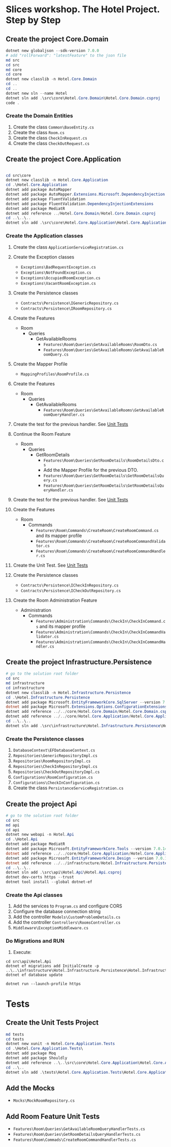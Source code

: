 # Slices workshop. The Hotel Project. Step by Step

## Create the project Core.Domain

```powershell
dotnet new globaljson --sdk-version 7.0.0
# add "rollForward": "latestFeature" to the json file
md src
cd src
md core
cd core
dotnet new classlib -n Hotel.Core.Domain
cd ..
cd ..
dotnet new sln --name Hotel
dotnet sln add .\src\core\Hotel.Core.Domain\Hotel.Core.Domain.csproj
code .
```

### Create the Domain Entities

1. Create the class `Common\BaseEntity.cs`
1. Create the class `Room.cs`
1. Create the class `CheckInRequest.cs`
1. Create the class `CheckOutRequest.cs`

## Create the project Core.Application

```powershell

cd src\core
dotnet new classlib -n Hotel.Core.Application
cd .\Hotel.Core.Application
dotnet add package AutoMapper
dotnet add package AutoMapper.Extensions.Microsoft.DependencyInjection
dotnet add package FluentValidation
dotnet add package FluentValidation.DependencyInjectionExtensions
dotnet add package MediatR
dotnet add reference ../Hotel.Core.Domain/Hotel.Core.Domain.csproj
cd ..\..\..
dotnet sln add .\src\core\Hotel.Core.Application\Hotel.Core.Application.csproj

```

### Create the Application classes

1. Create the class `ApplicationServiceRegistration.cs`
1. Create the Exception classes
   - `Exceptions\BadRequestException.cs`
   - `Exceptions\NotFoundException.cs`
   - `Exceptions\OccupiedRoomException.cs`
   - `Exceptions\VacantRoomException.cs`
1. Create the Persistence classes
   - `Contracts\Persistence\IGenericRepository.cs`
   - `Contracts\Persistence\IRoomRepository.cs`
1. Create the Features
   - Room
     - Queries
       - GetAvailableRooms
         - `Features\Room\Queries\GetAvailableRooms\RoomDto.cs`
         - `Features\Room\Queries\GetAvailableRooms\GetAvailableRoomQuery.cs`
1. Create the Mapper Profile

   - `MappingProfiles\RoomProfile.cs`

1. Create the Features
   - Room
     - Queries
       - GetAvailableRooms
         - `Features\Room\Queries\GetAvailableRooms\GetAvailableRoomQueryHandler.cs`
1. Create the test for the previous handler. See [Unit Tests](#tests)
1. Continue the Room Feature
   - Room
     - Queries
       - GetRoomDetails
         - `Features\Room\Queries\GetRoomDetails\RoomDetailsDto.cs`
         - Add the Mapper Profile for the previous DTO.
         - `Features\Room\Queries\GetRoomDetails\GetRoomDetailsQuery.cs`
         - `Features\Room\Queries\GetRoomDetails\GetRoomDetailsQueryHandler.cs`
1. Create the test for the previous handler. See [Unit Tests](#tests)
1. Create the Features
   - Room
     - Commands
       - `Features\Room\Commands\CreateRoom\CreateRoomCommand.cs` and its mapper profile
       - `Features\Room\Commands\CreateRoom\CreateRoomCommandValidator.cs`
       - `Features\Room\Commands\CreateRoom\CreateRoomCommandHandler.cs`
1. Create the Unit Test. See [Unit Tests](#tests)
1. Create the Persistence classes
   - `Contracts\Persistence\ICheckInRepository.cs`
   - `Contracts\Persistence\ICheckOutRepository.cs`
1. Create the Room Administration Feature
   - Administration
     - Commands
       - `Features\Administration\Commands\CheckIn\CheckInCommand.cs` and its mapper profile
       - `Features\Administration\Commands\CheckIn\CheckInCommandValidator.cs`
       - `Features\Administration\Commands\CheckIn\CheckInCommandHandler.cs`

## Create the project Infrastructure.Persistence

```powershell
# go to the solution root folder
cd src
md infrastructure
cd infrastructure
dotnet new classlib -n Hotel.Infrastructure.Persistence
cd .\Hotel.Infrastructure.Persistence
dotnet add package Microsoft.EntityFrameworkCore.SqlServer --version 7.0.14
dotnet add package Microsoft.Extensions.Options.ConfigurationExtensions
dotnet add reference ../../core/Hotel.Core.Domain/Hotel.Core.Domain.csproj
dotnet add reference ../../core/Hotel.Core.Application/Hotel.Core.Application.csproj
cd ..\..\..
dotnet sln add .\src\infrastructure\Hotel.Infrastructure.Persistence\Hotel.Infrastructure.Persistence.csproj

```

### Create the Persistence classes

1. `DatabaseContext\EFDatabaseContext.cs`
1. `Repositories\GenericRepositoryImpl.cs`
1. `Repositories\RoomRepositoryImpl.cs`
1. `Repositories\CheckInRepositoryImpl.cs`
1. `Repositories\CheckOutRepositoryImpl.cs`
1. `Configurations\RoomConfiguration.cs`
1. `Configurations\CheckInConfiguration.cs`
1. Create the class `PersistanceServiceRegistration.cs`

## Create the project Api

```powershell
# go to the solution root folder
cd src
md api
cd api
dotnet new webapi -n Hotel.Api
cd .\Hotel.Api
dotnet add package MediatR
dotnet add package Microsoft.EntityFrameworkCore.Tools --version 7.0.14
dotnet add reference ../../core/Hotel.Core.Application/Hotel.Core.Application.csproj
dotnet add package Microsoft.EntityFrameworkCore.Design --version 7.0.14
dotnet add reference ../../infrastructure/Hotel.Infrastructure.Persistence/Hotel.Infrastructure.Persistence.csproj
cd ..\..\..
dotnet sln add .\src\api\Hotel.Api\Hotel.Api.csproj
dotnet dev-certs https --trust
dotnet tool install --global dotnet-ef

```

### Create the Api classes

1. Add the services to `Program.cs` and configure CORS
1. Configure the database connection string
1. Add the controller `Models\CustomProblemDetails.cs`
1. Add the controller `Controllers\RoomsController.cs`
1. `Middleware\ExceptionMiddleware.cs`

### Do Migrations and RUN

1. Execute:

```
cd src\api\Hotel.Api
dotnet ef migrations add InitialCreate -p ..\..\infrastructure\Hotel.Infrastructure.Persistence\Hotel.Infrastructure.Persistence.csproj
dotnet ef database update

dotnet run --launch-profile https
```

# Tests

## Create the Unit Tests Project

```powershell
md tests
cd tests
dotnet new xunit -n Hotel.Core.Application.Tests
cd .\Hotel.Core.Application.Tests\
dotnet add package Moq
dotnet add package Shouldly
dotnet add reference ..\..\src\core\Hotel.Core.Application\Hotel.Core.Application.csproj
cd ..\..
dotnet sln add .\tests\Hotel.Core.Application.Tests\Hotel.Core.Application.Tests.csproj
```

## Add the Mocks

- `Mocks\MockRoomRepository.cs`

## Add Room Feature Unit Tests

- `Features\Room\Queries\GetAvailableRoomQueryHandlerTests.cs`
- `Features\Room\Queries\GetRoomDetailsQueryHandlerTests.cs`
- `Features\Room\Commads\CreateRoomCommandHandlerTests.cs`

